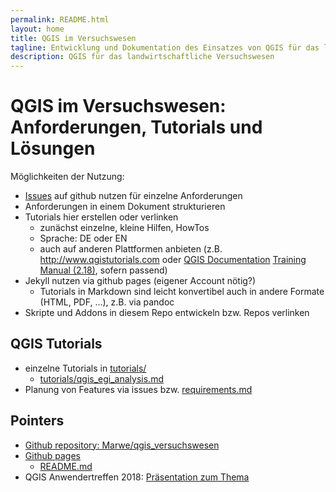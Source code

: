 ```yaml
---
permalink: README.html
layout: home
title: QGIS im Versuchswesen
tagline: Entwicklung und Dokumentation des Einsatzes von QGIS für das landwirtschaftliche Versuchswesen
description: QGIS für das landwirtschaftliche Versuchswesen
---
```


# QGIS im Versuchswesen: Anforderungen, Tutorials und Lösungen

Möglichkeiten der Nutzung:

* [Issues](https://github.com/Marwe/qgis_versuchswesen/issues) auf github nutzen für einzelne Anforderungen
* Anforderungen in einem Dokument strukturieren
* Tutorials hier erstellen oder verlinken
    * zunächst einzelne, kleine Hilfen, HowTos
    * Sprache: DE oder EN
    * auch auf anderen Plattformen anbieten (z.B. http://www.qgistutorials.com oder [QGIS Documentation](https://www.qgis.org/en/docs/index.html) [Training Manual (2.18)](https://docs.qgis.org/2.18/en/docs/training_manual/), sofern passend)
* Jekyll nutzen via github pages (eigener Account nötig?)
    * Tutorials in Markdown sind leicht konvertibel auch in andere Formate (HTML, PDF, ...), z.B. via pandoc
* Skripte und Addons in diesem Repo entwickeln bzw. Repos verlinken

## QGIS Tutorials

* einzelne Tutorials in [tutorials/](https://github.com/Marwe/qgis_versuchswesen/tree/master/tutorials)
    * [tutorials/qgis_egi_analysis.md](tutorials/qgis_egi_analysis.md)
* Planung von Features via issues bzw. [requirements.md](requirements.md)

## Pointers

* [Github repository: Marwe/qgis_versuchswesen](https://github.com/Marwe/qgis_versuchswesen)
* [Github pages](https://marwe.github.io/qgis_versuchswesen/)
    * [README.md](README.md)
* QGIS Anwendertreffen 2018: [Präsentation zum Thema](https://martinweis.eu/talks/qgislw/qgislw.html)

